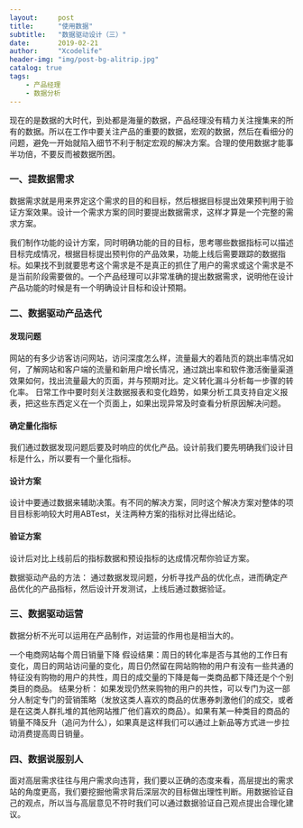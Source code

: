 ```yaml
---
layout:     post
title:      "使用数据"
subtitle:   "数据驱动设计（三）"
date:       2019-02-21
author:     "Xcodelife"
header-img: "img/post-bg-alitrip.jpg"
catalog: true
tags:
    - 产品经理
    - 数据分析
---
```


现在的是数据的大时代，到处都是海量的数据，产品经理没有精力关注搜集来的所有的数据。所以在工作中要关注产品的重要的数据，宏观的数据，然后在看细分的问题，避免一开始就陷入细节不利于制定宏观的解决方案。合理的使用数据才能事半功倍，不要反而被数据所困。

### 一、提数据需求
数据需求就是用来界定这个需求的目的和目标，然后根据目标提出效果预判用于验证方案效果。设计一个需求方案的同时要提出数据需求，这样才算是一个完整的需求方案。

我们制作功能的设计方案，同时明确功能的目的目标，思考哪些数据指标可以描述目标完成情况，根据目标提出预判你的产品效果，功能上线后需要跟踪的数据指标。如果找不到就要思考这个需求是不是真正的抓住了用户的需求或这个需求是不是当前阶段需要做的。一个产品经理可以非常准确的提出数据需求，说明他在设计产品功能的时候是有一个明确设计目标和设计预期。

### 二、数据驱动产品迭代
#### 发现问题
网站的有多少访客访问网站，访问深度怎么样，流量最大的着陆页的跳出率情况如何，了解网站和客户端的流量和新用户增长情况，通过跳出率和软件激活衡量渠道效果如何，找出流量最大的页面，并与预期对比。定义转化漏斗分析每一步骤的转化率。
日常工作中要时刻关注数据报表和变化趋势，如果分析工具支持自定义报表，把这些东西定义在一个页面上，如果出现异常及时查看分析原因解决问题。
#### 确定量化指标
我们通过数据发现问题后要及时响应的优化产品。设计前我们要先明确我们设计目标是什么，所以要有一个量化指标。
#### 设计方案
设计中要通过数据来辅助决策。有不同的解决方案，同时这个解决方案对整体的项目目标影响较大时用ABTest，关注两种方案的指标对比得出结论。 

#### 验证方案
设计后对比上线前后的指标数据和预设指标的达成情况帮你验证方案。

数据驱动产品的方法：
通过数据发现问题，分析寻找产品的优化点，进而确定产品优化的产品指标，然后设计开发测试，上线后通过数据验证。

### 三、数据驱动运营

数据分析不光可以运用在产品制作，对运营的作用也是相当大的。

一个电商网站每个周日销量下降
假设结果：周日的转化率是否与其他的工作日有变化，周日的网站访问量的变化，周日仍然留在网站购物的用户有没有一些共通的特征没有购物的用户的共性，周日的成交量的下降是每一类商品都下降还是个个别类目的商品。 
结果分析： 
如果发现仍然来购物的用户的共性，可以专门为这一部分人制定专门的营销策略（发放这类人喜欢的商品的优惠券刺激他们的成交，或者是在这类人群扎堆的其他网站推广他们喜欢的商品）。如果有某一种类目的商品的销量不降反升（追问为什么），如果真是这样我们可以通过上新品等方式进一步拉动消费提高周日销量。

### 四、数据说服别人 
面对高层需求往往与用户需求向违背，我们要以正确的态度来看，高层提出的需求站的角度更高，我们要挖掘他需求背后深层次的目标做出理性判断。用数据验证自己的观点，所以当与高层意见不符时我们可以通过数据验证自己观点提出合理化建议。 




